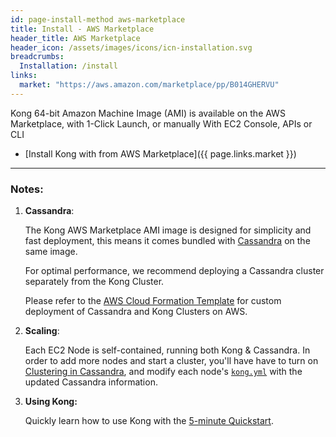 ```yaml
---
id: page-install-method aws-marketplace
title: Install - AWS Marketplace
header_title: AWS Marketplace
header_icon: /assets/images/icons/icn-installation.svg
breadcrumbs:
  Installation: /install
links:
  market: "https://aws.amazon.com/marketplace/pp/B014GHERVU"
---
```


Kong 64-bit Amazon Machine Image (AMI) is available on the AWS Marketplace, with 1-Click Launch, or manually With EC2 Console, APIs or CLI

- [Install Kong with from AWS Marketplace]({{ page.links.market }})

----

### Notes:

1. **Cassandra**:

    The Kong AWS Marketplace AMI image is designed for simplicity and fast deployment, this means it comes bundled with [Cassandra](/about/faq/#how-does-it-work) on the same image. 

    For optimal performance, we recommend deploying a Cassandra cluster separately from the Kong Cluster.

    Please refer to the [AWS Cloud Formation Template](http://localhost:3000/install/aws/) for custom deployment of Cassandra and Kong Clusters on AWS.

2. **Scaling**:

    Each EC2 Node is self-contained, running both Kong & Cassandra. In order to add more nodes and start a cluster, you'll have have to turn on [Clustering in Cassandra](http://localhost:3000/about/faq/#apache-cassandra), and modify each node's [`kong.yml`](https://getkong.org/docs/0.5.x/configuration/#databases_available) with the updated Cassandra information.

3. **Using Kong:**

    Quickly learn how to use Kong with the [5-minute Quickstart](/docs/latest/getting-started/quickstart).
